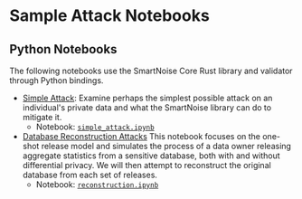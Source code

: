 # Sample Attack Notebooks

## Python Notebooks 
The following notebooks use the SmartNoise Core Rust library and validator through Python bindings.

* [Simple Attack](https://github.com/opendp/smartnoise-samples/blob/master/attacks/simple_attack.ipynb): Examine perhaps the simplest possible attack on an individual's private data and what the SmartNoise library can do to mitigate it. 
  - Notebook: [`simple_attack.ipynb`](https://github.com/opendifferentialprivacy/smartnoise-samples/blob/master/attacks/simple_attack.ipynb)
* [Database Reconstruction Attacks](https://github.com/opendp/smartnoise-samples/blob/master/attacks/reconstruction/reconstruction.ipynb) This notebook focuses on the one-shot release model and simulates the process of a data owner releasing aggregate statistics from a sensitive database, both with and without differential privacy. We will then attempt to reconstruct the original database from each set of releases. 
  - Notebook: [`reconstruction.ipynb`](https://github.com/opendifferentialprivacy/smartnoise-samples/blob/master/attacks/reconstruction/reconstruction.ipynb)
